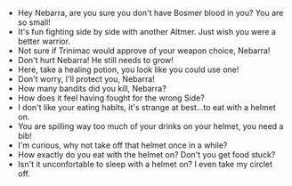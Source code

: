 - Hey Nebarra, are you sure you don't have Bosmer blood in you? You are so small!
- It's fun fighting side by side with another Altmer. Just wish you were a better warrior.
- Not sure if Trinimac would approve of your weapon choice, Nebarra!
- Don't hurt Nebarra! He still needs to grow!
- Here, take a healing potion, you look like you could use one!
- Don't worry, I'll protect you, Nebarra!
- How many bandits did you kill, Nebarra?
- How does it feel having fought for the wrong Side?
- I don't like your eating habits, it's strange at best...to eat with a helmet on.
- You are spilling way too much of your drinks on your helmet, you need a bib!
- I'm curious, why not take off that helmet once in a while?
- How exactly do you eat with the helmet on? Don't you get food stuck?
- Isn't it unconfortable to sleep with a helmet on? I even take my circlet off.
